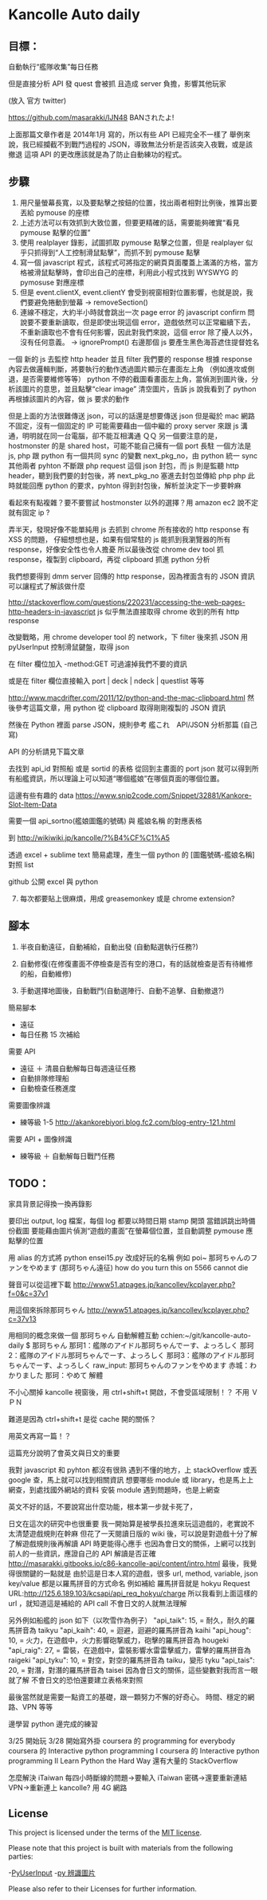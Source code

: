 # Kancolle Auto daily


## 目標：

自動執行“艦隊收集”每日任務

但是直接分析 API 發 quest 會被抓
且造成 server 負擔，影響其他玩家

(放入 官方 twitter)

https://github.com/masarakki/IJN48
BANされたよ!

上面那篇文章作者是 2014年1月 寫的，所以有些 API 已經完全不一樣了
舉例來說，我已經攔截不到戰鬥過程的 JSON，導致無法分析是否該突入夜戰，或是該撤退
這項 API 的更改應該就是為了防止自動練功的程式。


## 步驟

1. 用尺量螢幕長寬，以及要點擊之按鈕的位置，找出兩者相對比例後，推算出要丟給 pymouse 的座標
2. 上述方法可以有效抓到大致位置，但要更精確的話，需要能夠確實“看見 pymouse 點擊的位置”
3. 使用 realplayer 錄影，試圖抓取 pymouse 點擊之位置，但是 realplayer 似乎只抓得到“人工控制滑鼠點擊”，而抓不到 pymouse 點擊
4. 寫一個 javascript 程式，該程式可將指定的網頁頁面覆蓋上滿滿的方格，當方格被滑鼠點擊時，會印出自己的座標，利用此小程式找到 WYSWYG 的 pymosuse 對應座標
5. 但是 event.clientX, event.clientY 會受到視窗相對位置影響，也就是說，我們要避免捲動到螢幕 -> removeSection()
6. 連線不穩定，大約半小時就會跳出一次 page error 的 javascript confirm 問說要不要重新讀取，但是即使出現這個 error，遊戲依然可以正常繼續下去，不重新讀取也不會有任何影響，因此對我們來說，這個 error 除了擾人以外，沒有任何意義。 -> ignorePrompt()
右邊那個 js 要產生黑色海苔遮住提督姓名



一個 新的 js 去監控 http header 並且 filter 我們要的 response
根據 response 內容去做邏輯判斷，將要執行的動作透過圖片顯示在畫面左上角 （例如進攻或側退，是否需要維修等等）
python 不停的截圖看畫面左上角，當偵測到圖片後，分析該圖片的意思，並且點擊“clear image” 清空圖片，告訴 js 說我看到了
python 再根據該圖片的內容，做 js 要求的動作

但是上面的方法很難傳送 json，可以的話還是想要傳送 json
但是礙於 mac 網路不固定，沒有一個固定的 IP
可能需要藉由一個中繼的 proxy server 來跟 js 溝通，明明就在同一台電腦，卻不能互相溝通 ＱＱ
另一個要注意的是，hostmonster 的是 shared host，可能不能自己擁有一個 port 長駐
一個方法是 js, php 跟 python 有一個共同 sync 的變數 next_pkg_no，由 python 統一 sync 其他兩者
pyhton 不斷跟 php request 這個 json 封包，而 js 則是監聽 http header，聽到我們要的封包後，將 next_pkg_no 塞進去封包並傳給 php
php 此時就能回應 python 的要求，pyhton 得到封包後，解析並決定下一步要幹麻

看起來有點複雜？要不要嘗試 hostmonster 以外的選擇？用 amazon ec2 說不定就有固定 ip ?

弄半天，發現好像不能單純用 js 去抓到 chrome 所有接收的 http response 有 XSS 的問題，
仔細想想也是，如果有個常駐的 js 能抓到我瀏覽器的所有 response，好像安全性也令人擔憂
所以最後改從 chrome dev tool 抓 response，複製到 clipboard，再從 clipboard 抓進 python 分析

我們想要得到 dmm server 回傳的 http response，因為裡面含有的 JSON 資訊可以讓程式了解該做什麼

http://stackoverflow.com/questions/220231/accessing-the-web-pages-http-headers-in-javascript
js 似乎無法直接取得 chrome 收到的所有 http response

改變戰略，用 chrome developer tool 的 network，下 filter 後來抓 JSON
用 pyUserInput 控制滑鼠鍵盤，取得 json

在 filter 欄位加入 -method:GET 可過濾掉我們不要的資訊

或是在 filter 欄位直接輸入 port | deck | ndeck | questlist 等等


http://www.macdrifter.com/2011/12/python-and-the-mac-clipboard.html
然後參考這篇文章，用 python 從 clipboard 取得剛剛複製的 JSON 資訊




然後在 Python 裡面 parse JSON，規則參考 艦これ　API/JSON 分析那篇 (自己寫)

API 的分析請見下篇文章



去找到 api_id 對照船 或是 sortid 的表格
從回到主畫面的 port json 就可以得到所有船艦資訊，所以理論上可以知道“哪個艦娘”在哪個頁面的哪個位置。

這邊有些有趣的 data
https://www.snip2code.com/Snippet/32881/Kankore-Slot-Item-Data


需要一個 api_sortno(艦娘圖鑑的號碼) 與 艦娘名稱 的對應表格

到 http://wikiwiki.jp/kancolle/?%B4%CF%C1%A5

透過 excel + sublime text 簡易處理，產生一個 python 的 [圖鑑號碼-艦娘名稱] 對照 list

github 公開 excel 與 python


7. 每次都要貼上很麻煩，用成 greasemonkey 或是 chrome extension?




## 腳本

1. 半夜自動遠征，自動補給，自動出發  (自動點選執行任務?)

2. 自動修復(在修復畫面不停檢查是否有空的港口，有的話就檢查是否有待維修的船，自動維修)

3. 手動選擇地圖後，自動戰鬥(自動選陣行、自動不追擊、自動撤退?)



簡易腳本
- 遠征
- 每日任務 15 次補給

需要 API
- 遠征 ＋ 清晨自動解每日每週遠征任務
- 自動排隊修理船
- 自動檢查任務進度

需要圖像辨識
- 練等級 1-5
http://akankorebiyori.blog.fc2.com/blog-entry-121.html

需要 API + 圖像辨識
- 練等級 ＋ 自動解每日戰鬥任務



## TODO：

家具背景記得換一換再錄影

要印出 output, log 檔案，每個 log 都要以時間日期 stamp 開頭
當錯誤跳出時備份截圖
要能藉由圖片偵測“遊戲的畫面”在螢幕個位置，並自動調整 pymouse 應點擊的位置

用 alias 的方式將 python ensei15.py 改成好玩的名稱
例如
poi~
那珂ちゃんのファンをやめます   (那珂ちゃん遠征)
how do you turn this on
5566 cannot die

聲音可以從這裡下載
http://www51.atpages.jp/kancollev/kcplayer.php?f=0&c=37v1

用這個來拆除那珂ちゃん
http://www51.atpages.jp/kancollev/kcplayer.php?c=37v13

用相同的概念來做一個 那珂ちゃん 自動解體互動
cchien:~/git/kancolle-auto-daily $ 那珂ちゃん
那珂1：艦隊のアイドル那珂ちゃんでーす、よっろしく
那珂2：艦隊のアイドル那珂ちゃんでーす、よっろしく
那珂3：艦隊のアイドル那珂ちゃんでーす、よっろしく
raw_input:
那珂ちゃんのファンをやめます
赤城：わかりました
那珂：やめて
解體


不小心關掉 kancolle 視窗後，用 ctrl+shift+t 開啟，不會受區域限制！？ 不用 ＶＰＮ

難道是因為 ctrl+shift+t 是從 cache 開的關係？

用英文再寫一篇！？

這篇充分說明了會英文與日文的重要

我對 javascript 和 pyhton 都沒有很熟
遇到不懂的地方，上 stackOverflow 或丟 google 查，馬上就可以找到相關資訊
想要哪些 module 或 library，也是馬上上網查，到處找國外網站的資料
安裝 module 遇到問題時，也是上網查

英文不好的話，不要說寫出什麼功能，根本第一步就卡死了，

日文在這次的研究中也很重要
我一開始算是被學長拉進來玩這遊戲的，老實說不太清楚遊戲規則在幹麻
但花了一天閱讀日版的 wiki 後，可以說是對遊戲十分了解
了解遊戲規則後再解讀 API 時更能得心應手
也因為會日文的關係，上網可以找到前人的一些資訊，應證自己的 API 解讀是否正確
http://masarakki.gitbooks.io/c86-kancolle-api/content/intro.html
最後，我覺得很關鍵的一點就是
由於這是日本人寫的遊戲，很多 url, method, variable, json key/value 都是以羅馬拼音的方式命名
例如補給 羅馬拼音就是 hokyu
Request URL:http://125.6.189.103/kcsapi/api_req_hokyu/charge
所以我看到上面這樣的 url ，就知道這是補給的 API call
不會日文的人就無法理解

另外例如船艦的 json 如下（以吹雪作為例子）
"api_taik": 15,  = 耐久，耐久的羅馬拼音為 taikyu
"api_kaih": 40,  = 迴避，迴避的羅馬拼音為 kaihi
"api_houg": 10,  = 火力，在遊戲中，火力影響砲撃威力，砲擊的羅馬拼音為 hougeki
"api_raig": 27,  = 雷裝，在遊戲中，雷裝影響水雷雷擊威力，雷擊的羅馬拼音為 raigeki
"api_tyku": 10,  = 對空，對空的羅馬拼音為 taiku，變形 tyku
"api_tais": 20,  = 對潛，對潛的羅馬拼音為 taisei
因為會日文的關係，這些變數對我而言一眼就了解
不會日文的恐怕還要建立表格來對照

最後當然就是需要一點資工的基礎，跟一顆努力不懈的好奇心。
時間、穩定的網路、VPN 等等

邊學習 python 邊完成的練習

3/25 開始玩
3/28 開始寫外掛
coursera 的 programming for everybody
coursera 的 Interactive python programming I
coursera 的 Interactive python programming II
Learn Python the Hard Way
還有大量的 StackOverflow


怎麼解決 iTaiwan 每四小時斷線的問題→要輸入 iTaiwan 密碼→還要重新連結 VPN→重新連上 kancolle?
用 4G 網路


## License

This project is licensed under the terms of the [MIT license](http://opensource.org/licenses/MIT).

Please note that this project is built with materials from the following parties:

-[PyUserInput](https://github.com/SavinaRoja/PyUserInput)
-[py 辨識圖片](http://programmingcomputervision.com/)

Please also refer to their Licenses for further information.
